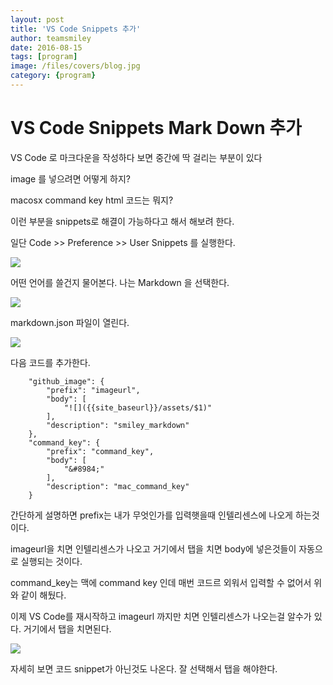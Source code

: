 ```yaml
---
layout: post
title: 'VS Code Snippets 추가' 
author: teamsmiley 
date: 2016-08-15
tags: [program]
image: /files/covers/blog.jpg
category: {program}
---
```

# VS Code Snippets Mark Down 추가

VS Code 로 마크다운을 작성하다 보면 중간에 딱 걸리는 부분이 있다 

image 를 넣으려면 어떻게 하지? 

macosx command key html 코드는 뭐지?

이런 부분을 snippets로 해결이 가능하다고 해서 해보려 한다. 

일단 Code >> Preference >> User Snippets 를 실행한다. 

![]({{site_baseurl}}/assets/vs-code-snippets01.png)

어떤 언어를 쓸건지 물어본다.  나는 Markdown 을 선택한다. 

![]({{site_baseurl}}/assets/vs-code-snippets02.png)

markdown.json 파일이 열린다. 

![]({{site_baseurl}}/assets/vs-code-snippets03.png)

다음 코드를 추가한다. 

```
	"github_image": {
		"prefix": "imageurl",
		"body": [
			"![]({{site_baseurl}}/assets/$1)"	
		],
		"description": "smiley_markdown"
	},
	"command_key": {
		"prefix": "command_key",
		"body": [
			"&#8984;"
		],
		"description": "mac_command_key"
	}
```

간단하게 설명하면 prefix는 내가 무엇인가를 입력햇을때 인텔리센스에 나오게 하는것이다. 

imageurl을 치면 인텔리센스가 나오고 거기에서 탭을 치면 body에 넣은것들이 자동으로 실행되는 것이다. 

command_key는  맥에 command  key 인데 매번 코드르 외워서 입력할 수 없어서 위와 같이 해뒀다.

이제 VS Code를 재시작하고 imageurl 까지만 치면 인텔리센스가 나오는걸 알수가 있다. 
거기에서 탭을 치면된다. 

![]({{site_baseurl}}/assets/vs-code-snippets04.png)

자세히 보면 코드 snippet가 아닌것도 나온다. 잘 선택해서 탭을 해야한다. 





